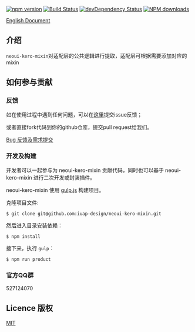 
[![npm version](https://img.shields.io/npm/v/neoui-kero-mixin.svg)](https://www.npmjs.com/package/neoui-kero-mixin)
[![Build Status](https://img.shields.io/travis/iuap-design/neoui-kero-mixin/master.svg)](https://travis-ci.org/iuap-design/neoui-kero-mixin)
[![devDependency Status](https://img.shields.io/david/dev/iuap-design/neoui-kero-mixin.svg)](https://david-dm.org/iuap-design/neoui-kero-mixin#info=devDependencies)
[![NPM downloads](http://img.shields.io/npm/dm/neoui-kero-mixin.svg?style=flat)](https://npmjs.org/package/neoui-kero-mixin)


[English Document](./README.md)
##  介绍
`neoui-kero-mixin`对适配层的公共逻辑进行提取，适配层可根据需要添加对应的mixin



## 如何参与贡献


### 反馈
如在使用过程中遇到任何问题，可以在[这里](https://github.com/iuap-design/neoui-kero-mixin/issues)提交issue反馈；

或者直接fork代码到你的github仓库，提交pull request给我们。


[Bug 反馈及需求提交](CONTRIBUTING.md)

### 开发及构建

开发者可以一起参与为 neoui-kero-mixin 贡献代码，同时也可以基于 neoui-kero-mixin 进行二次开发或封装插件。


neoui-kero-mixin 使用 [gulp.js](http://gulpjs.com/) 构建项目。

克隆项目文件:

```
$ git clone git@github.com:iuap-design/neoui-kero-mixin.git
```

然后进入目录安装依赖：

```
$ npm install
```

接下来，执行 `gulp`：

```
$ npm run product
```

### 官方QQ群

527124070

## Licence 版权

[MIT](./LICENSE)
